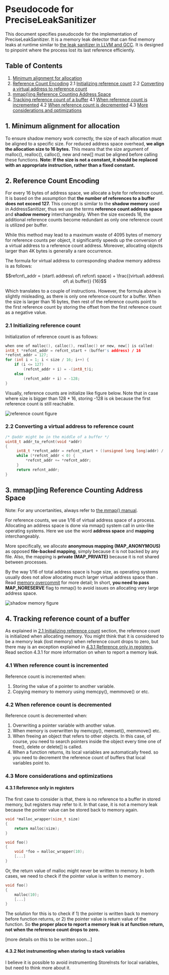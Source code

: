 # Pseudocode for PreciseLeakSanitizer

This document specifies pseudocode for the implementation of PreciseLeakSanitizer. It is a memory leak detector that can find memory leaks at runtime similar to [the leak sanitizer in LLVM and GCC](https://github.com/google/sanitizers/wiki/AddressSanitizerLeakSanitizer). It is designed to pinpoint where the process lost its last reference efficiently.

## Table of Contents
1. [Minimum alignment for allocation](#minimum-alignment-for-allocation)
2. [Reference Count Encoding](#reference-count-encoding)
	2.1 [Initializing reference count](#initializing-reference-count)
	2.2 [Converting a virtual address to reference count](#converting-a-virtual-address-to-reference-count)
3. [mmap()ing Reference Counting Address Space](#mmaping-reference-counting-address-space)
4. [Tracking reference count of a buffer](#tracking-reference-count-of-a-buffer)
	4.1 [When reference count is incremented](#when-reference-count-is-incremented)
	4.2 [When reference count is decremented](#when-reference-count-is-decremented)
	4.3 [More considerations and optimizations](#more-considerations-and-optimizations)
## 1. Minimum alignment for allocation
To ensure shadow memory work correctly, the size of each allocation must be aligned to a specific size. For reduced address space overhead, **we align the allocation size to 16 bytes.** This means that the size argument of malloc(), realloc(), calloc(), new and new[] must be aligned before calling these functions. **Note: If the size is not a constant, it should be replaced with an appropriate instruction, rather than a fixed constant.**

## 2. Reference Count Encoding
For every 16 bytes of address space, we allocate a byte for reference count. It is based on the assumption that **the number of references to a buffer does not exceed 127.** This concept is similar to the **shadow memory** used in AddressSanitizer, thus we use the terms **reference count address space** and **shadow memory** interchangeably. When the size exceeds 16, the additional reference counts become redundant as only one reference count is utilized per buffer.

While this method may lead to a maximum waste of 4095 bytes of memory for reference counts per object, it significantly speeds up the conversion of a virtual address to a reference count address. Moreover, allocating objects larger than 4K bytes is generally a rare occurrence.

The formula for virtual address to corresponding shadow memory address is as follows:
```math
refcnt\_addr = (start\ address\ of\ refcnt\ space) + \frac{(virtual\ address\ of\ a\ buffer)} {16}
```

Which translates to a couple of instructions. However, the formula above is slightly misleading, as there is only one reference count for a buffer. When the size is larger than 16 bytes, then rest of the reference counts point to the first reference count by storing the offset from the first reference count as a negative value.

### 2.1 Initializing reference count
Initialization of reference count is as follows:
```c
when one of malloc(), calloc(), realloc() or new, new[] is called:
int8_t *refcnt_addr = refcnt_start + (buffer's address) / 16
*refcnt_addr = 127;
for (int i = 1; i < size / 16; i++) {
    if (i <= 127)
        (refcnt_addr + i) = -(int8_t)i;
    else
        (refcnt_addr + i) = -128;
}
```

Visually, reference counts are initialize like figure below. Note that in case where size is bigger than 128 * 16, storing -128 is ok because the first reference count is still reachable.

![reference count figure](./images/reference-count.png)


### 2.2 Converting a virtual address to reference count
```c
/* @addr might be in the middle of a buffer */
uint8_t addr_to_refcnt(void *addr)
{
     int8_t *refcnt_addr = refcnt_start + ((unsigned long long)addr) / 16;
     while (*refcnt_addr < 0) {
         *refcnt_addr += *refcnt_addr;
     }
     return refcnt_addr;
}
```

## 3. mmap()ing Reference Counting Address Space
Note: For any uncertanities, always refer to [the mmap() manual](https://man7.org/linux/man-pages/man2/mmap.2.html).

For reference counts, we use 1/16 of virtual address space of a process. Allocating an address space is done via mmap() system call in unix-like operating systems. Here we use the word **address space** and **mapping** interchangeably.

More specifically, we allocate **anonymous mapping (MAP_ANONYMOUS)** as opposed **file-backed mapping**, simply because it is not backed by any file. Also, the mapping is **private (MAP_PRIVATE)** because it is not shared between processes.

By the way 1/16 of total address space is huge size, as operating systems usually does not allow allocating much larger virtual address space than . Read [memory overcommit](https://en.wikipedia.org/wiki/Memory_overcommitment) for more detail; In short, **you need to pass MAP_NORESERVE** flag to mmap() to avoid issues on allocating very large address space.

![shadow memory figure](./images/shadow-memory.png)

## 4. Tracking reference count of a buffer

As explained in [2.1 Initializing reference count](#initializing-reference-count) section, the reference count is initialized when allocating memory.  You might think that it is considered to be a memory leak (lost memory) when reference count drops to zero, but there may is an exception explained in [4.3.1 Reference only in registers](#reference-only-in-registers). Read section 4.3.1 for more information on when to report a memory leak.

### 4.1 When reference count is incremented
Reference count is incremented when:

1. Storing the value of a pointer to another variable.
2. Copying memory to memory using memcpy(), memmove() or etc.

### 4.2 When reference count is decremented
Reference count is decremented when:

1. Overwriting a pointer variable with another value.
2. When memory is overwritten by memcpy(), memset(), memmove() etc.
3. When freeing an object that refers to other objects. In this case, of course, you need to search pointers inside the object every time one of free(), delete or delete[] is called.
4. When a function returns, its local variables are automatically freed. so you need to decrement the reference count of buffers that local variables point to.

### 4.3 More considerations and optimizations
#### 4.3.1 Reference only in registers

The first case to consider is that, there is no reference to a buffer in stored memory, but registers may refer to it. In that case, it is not a memory leak because the pointer value can be stored back to memory again.

```c
void *malloc_wrapper(size_t size)
{
    return malloc(size);
}

void foo()
{
    void *foo = malloc_wrapper(10);
    [...]
}
```

Or, the return value of malloc might never be written to memory. In both cases, we need to check if the pointer value is written to memory .

```c
void foo()
{
    malloc(10);
    [...]
}
```


The solution for this is to check if 1) the pointer is written back to memory before function returns, or 2) the pointer value is return value of the function. So **the proper place to report a memory leak is at function return, not when the reference count drops to zero.**

[more details on this to be written soon...]

#### 4.3.2 Not instrumenting when storing to stack variables
I believe it is possible to avoid instrumenting StoreInsts for local variables, but need to think more about it.
